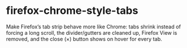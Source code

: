 # firefox-chrome-style-tabs
Make Firefox’s tab strip behave more like Chrome: tabs shrink instead of forcing a long scroll, the divider/gutters are cleaned up, Firefox View is removed, and the close (×) button shows on hover for every tab.
